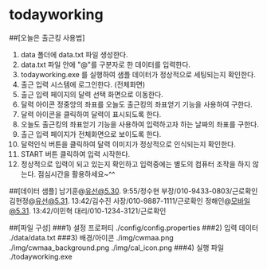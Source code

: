 # todayworking
##[오늘은 출근킹 사용법]
1) data 폴더에 data.txt 파일 생성한다.
2) data.txt 파일 안에 "@"를 구분자로 한 데이터를 입력한다.
3) todayworking.exe 를 실행하여 샘플 데이터가 정상적으로 세팅되는지 확인한다.
4) 출근 입력 시스템에 로그인한다. (전체화면)
5) 출근 입력 페이지의 달력 선택 화면으로 이동한다.
6) 달력 아이콘 정중앙의 좌표를 오늘도 출근킹의 좌표얻기 기능을 사용하여 구한다.
7) 달력 아이콘을 클릭하여 달력이 표시되도록 한다.
8) 오늘도 출근킹의 좌표얻기 기능을 사용하여 입력하고자 하는 날짜의 좌표를 구한다.
9) 출근 입력 페이지가 전체화면으로 보이도록 한다.
10) 달력인식 버튼을 클릭하여 달력 이미지가 정상적으로 인식되는지 확인한다.
11) START 버튼 클릭하여 입력 시작한다.
12) 정상적으로 입력이 되고 있는지 확인하고 입력중에는 별도의 컴퓨터 조작을 하지 않는다.
    점심시간을 활용하세요~^^


##[데이터 샘플]
남기훈@유선@5.30. 9:55/정수현 부장/010-9433-0803/근로확인
김현정@유선@5.31. 13:42/김수진 사장/010-9887-1111/근로확인
정해인@모바일@5.31. 13:42/이민혁 대리/010-1234-3121/근로확인


##[파일 구성]
###1) 설정 프로퍼티
    ./config/config.properties
###2) 입력 데이터
    ./data/data.txt
###3) 배경/아이콘
    ./img/cwmaa.png
    ./img/cwmaa_background.png
    ./img/cal_icon.png
###4) 실행 파일
    ./todayworking.exe
